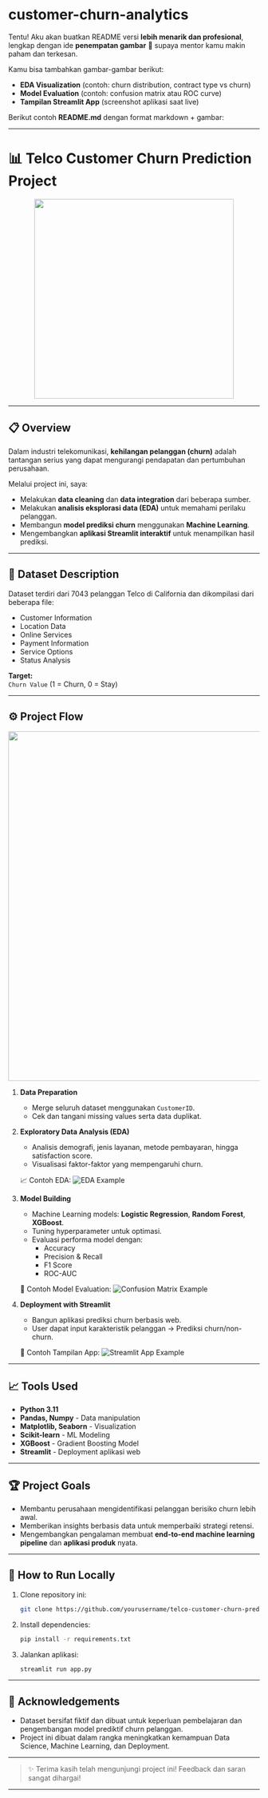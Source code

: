 # customer-churn-analytics

Tentu! Aku akan buatkan README versi **lebih menarik dan profesional**, lengkap dengan ide **penempatan gambar** 📸 supaya mentor kamu makin paham dan terkesan.

Kamu bisa tambahkan gambar-gambar berikut:
- **EDA Visualization** (contoh: churn distribution, contract type vs churn)
- **Model Evaluation** (contoh: confusion matrix atau ROC curve)
- **Tampilan Streamlit App** (screenshot aplikasi saat live)

Berikut contoh **README.md** dengan format markdown + gambar:

---

# 📊 Telco Customer Churn Prediction Project

<div align="center">
  <img src="https://upload.wikimedia.org/wikipedia/commons/thumb/3/38/Customer_Churn.svg/1024px-Customer_Churn.svg.png" width="400"/>
</div>

---

## 📋 Overview
Dalam industri telekomunikasi, **kehilangan pelanggan (churn)** adalah tantangan serius yang dapat mengurangi pendapatan dan pertumbuhan perusahaan.

Melalui project ini, saya:
- Melakukan **data cleaning** dan **data integration** dari beberapa sumber.
- Melakukan **analisis eksplorasi data (EDA)** untuk memahami perilaku pelanggan.
- Membangun **model prediksi churn** menggunakan **Machine Learning**.
- Mengembangkan **aplikasi Streamlit interaktif** untuk menampilkan hasil prediksi.

---

## 🧩 Dataset Description
Dataset terdiri dari 7043 pelanggan Telco di California dan dikompilasi dari beberapa file:
- Customer Information
- Location Data
- Online Services
- Payment Information
- Service Options
- Status Analysis

**Target:**  
`Churn Value` (1 = Churn, 0 = Stay)

---

## ⚙️ Project Flow
<div align="center">
  <img src="https://miro.medium.com/v2/resize:fit:828/format:webp/1*t9rPZP6MBbkg6xVvnvC6VA.png" width="700"/>
</div>

1. **Data Preparation**
   - Merge seluruh dataset menggunakan `CustomerID`.
   - Cek dan tangani missing values serta data duplikat.

2. **Exploratory Data Analysis (EDA)**
   - Analisis demografi, jenis layanan, metode pembayaran, hingga satisfaction score.
   - Visualisasi faktor-faktor yang mempengaruhi churn.

   📈 Contoh EDA:
   ![EDA Example](https://user-images.githubusercontent.com/67491980/151698267-830dd78f-41ff-4b3d-9f5d-9f42a309e25f.png)

3. **Model Building**
   - Machine Learning models: **Logistic Regression**, **Random Forest**, **XGBoost**.
   - Tuning hyperparameter untuk optimasi.
   - Evaluasi performa model dengan:
     - Accuracy
     - Precision & Recall
     - F1 Score
     - ROC-AUC

   🧠 Contoh Model Evaluation:
   ![Confusion Matrix Example](https://upload.wikimedia.org/wikipedia/commons/thumb/8/89/Confusion_matrix.svg/640px-Confusion_matrix.svg.png)

4. **Deployment with Streamlit**
   - Bangun aplikasi prediksi churn berbasis web.
   - User dapat input karakteristik pelanggan → Prediksi churn/non-churn.

   🚀 Contoh Tampilan App:
   ![Streamlit App Example](https://streamlit.io/images/brand/streamlit-logo-primary-colormark-darktext.png)

---

## 📈 Tools Used
- **Python 3.11**
- **Pandas, Numpy** - Data manipulation
- **Matplotlib, Seaborn** - Visualization
- **Scikit-learn** - ML Modeling
- **XGBoost** - Gradient Boosting Model
- **Streamlit** - Deployment aplikasi web

---

## 🏆 Project Goals
- Membantu perusahaan mengidentifikasi pelanggan berisiko churn lebih awal.
- Memberikan insights berbasis data untuk memperbaiki strategi retensi.
- Mengembangkan pengalaman membuat **end-to-end machine learning pipeline** dan **aplikasi produk** nyata.

---

## 🚀 How to Run Locally
1. Clone repository ini:
   ```bash
   git clone https://github.com/yourusername/telco-customer-churn-prediction.git
   ```
2. Install dependencies:
   ```bash
   pip install -r requirements.txt
   ```
3. Jalankan aplikasi:
   ```bash
   streamlit run app.py
   ```

---

## 🙌 Acknowledgements
- Dataset bersifat fiktif dan dibuat untuk keperluan pembelajaran dan pengembangan model prediktif churn pelanggan.
- Project ini dibuat dalam rangka meningkatkan kemampuan Data Science, Machine Learning, dan Deployment.

---

> ✨ Terima kasih telah mengunjungi project ini! Feedback dan saran sangat dihargai!

---
